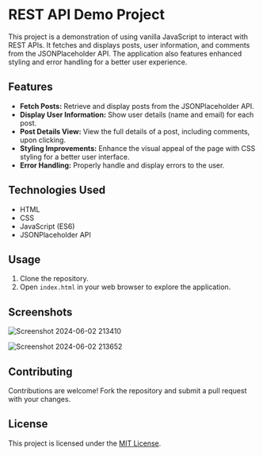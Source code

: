 # REST API Demo Project

This project is a demonstration of using vanilla JavaScript to interact with REST APIs. It fetches and displays posts, user information, and comments from the JSONPlaceholder API. The application also features enhanced styling and error handling for a better user experience.

## Features

- **Fetch Posts:** Retrieve and display posts from the JSONPlaceholder API.
- **Display User Information:** Show user details (name and email) for each post.
- **Post Details View:** View the full details of a post, including comments, upon clicking.
- **Styling Improvements:** Enhance the visual appeal of the page with CSS styling for a better user interface.
- **Error Handling:** Properly handle and display errors to the user.

## Technologies Used

- HTML
- CSS
- JavaScript (ES6)
- JSONPlaceholder API

## Usage

1. Clone the repository.
2. Open `index.html` in your web browser to explore the application.

## Screenshots

![Screenshot 2024-06-02 213410](https://github.com/sushant707/REST-API-Demo/assets/136911374/f01bf470-fa5f-477d-a86d-201e8f3e32b9)

![Screenshot 2024-06-02 213652](https://github.com/sushant707/REST-API-Demo/assets/136911374/8e22f2a1-e87e-4718-9f49-d0bd191fdebd)


## Contributing

Contributions are welcome! Fork the repository and submit a pull request with your changes.

## License

This project is licensed under the [MIT License](LICENSE).

